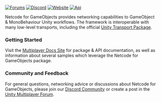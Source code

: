 [![Forums](https://img.shields.io/badge/unity--forums-multiplayer-blue)](https://forum.unity.com/forums/multiplayer.26/) [![Discord](https://img.shields.io/discord/449263083769036810.svg?label=discord&logo=discord&color=informational)](https://discord.gg/FM8SE9E)
[![Website](https://img.shields.io/badge/docs-website-informational.svg)](https://docs-multiplayer.unity3d.com/) [![Api](https://img.shields.io/badge/docs-api-informational.svg)](https://docs-multiplayer.unity3d.com/docs/mlapi-api/introduction)

Netcode for GameObjects provides networking capabilities to GameObject & MonoBehaviour Unity workflows. The framework is interoperable with many low-level transports, including the official [Unity Transport Package](https://docs.unity3d.com/Packages/com.unity.transport@1.0/manual/index.html).

### Getting Started
Visit the [Multiplayer Docs Site](https://docs-multiplayer.unity3d.com/) for package & API documentation, as well as information about several samples which leverage the Netcode for GameObjects package.

### Community and Feedback
For general questions, networking advice or discussions about Netcode for GameObjects, please join our [Discord Community](https://discord.gg/FM8SE9E) or create a post in the [Unity Multiplayer Forum](https://forum.unity.com/forums/multiplayer.26/).
